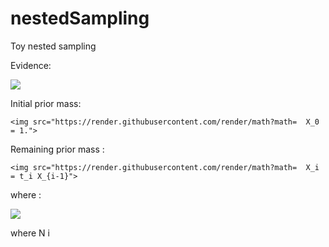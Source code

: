 # nestedSampling

Toy nested sampling

Evidence: 


<img src="https://render.githubusercontent.com/render/math?math= Z = \sum_{i=1}^m w_i(t) L_i">


Initial prior mass:

	<img src="https://render.githubusercontent.com/render/math?math=  X_0 = 1.">


Remaining prior mass : 

	<img src="https://render.githubusercontent.com/render/math?math=  X_i = t_i X_{i-1}">

where : 

<img src="https://render.githubusercontent.com/render/math?math=  Pr(t_i) = N t_i^{N-1} \in (0,1)">


where N i
